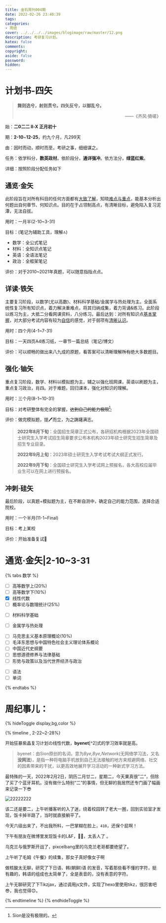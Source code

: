 ```yaml
---
title: 金石周刊004期
date: 2022-02-26 23:40:39
tags:
categories:
- 周结
cover: ../../../../images/blogimage/raw/master/12.png
description: 考研复习计划。
katex: false
comments:
copyright:
aside: false
password: 
hidden: 
---
```


# 计划书-四矢

>  **舞则选兮，射则贯兮。四矢反兮，以御乱兮。**
>
> <p align='right'>——《齐风·猗嗟》</p>

始：**二0二二 Ⅱ-Ⅹ 正月初十** 

期：**2-10**~**12-25**，约九个月，凡299天

由：因时而动，顺时而至，考研之事，细细谋之。

任务：依学科分，**数英政材**。依阶段分，**通详强冲**。依方法分，**绿蓝红紫**。

详细：按照阶段分配任务如下

## 通览·金矢

此阶段旨在对所有科目的任何方面都有<u>大致了解</u>，知晓<u>难点与重点</u>，能基本分析出何题出自何章节、何知识点。目的在于占领制高点，有清晰目标，避免陷入复习泥潭，无法自拔。

用时：一月半(2-10~3-31)

目标：(笔记为辅助工具，理解🔝)

* 数学：全公式笔记
* 材料：全知识点笔记
* 英语：全语法笔记
* 政治：全框架笔记

评价：对于2010~2021年真题，可以随意指指点点。

## 详读·铁矢

主要复习阶段，以数学(尤以高数)、材料科学基础/金属学与热处理为主。全面系统性复习所有知识点，着力解决重难点，将其归纳成集，着力背诵&练习。此阶段以练习为主，大抵二分看网课资料，八分练习。最后达到：对所有知识点<u>基本掌握</u>，对大部分考试内容有较为<u>自信</u>的感觉，对于弱项有<u>清晰认识</u>。

用时：四个月(4-1~7-31)

目标：一天四页A4练习纸，一章节一篇总结（笔记/博文）

评价：可以顺畅的做出来八九成的原题，看答案可以清晰理解~~所有~~绝大多数题目。

## 强化·铀矢

重点复习阶段，数学、材料以模拟题为主，辅之以强化班网课，英语以刷题为主，重点复习政治，肖四。对于难题，回归课本，强化对知识的理解。

用时：三个月(8-1~10-31)

目标：对考研整体有完全的掌握，~~达到自己的能力极限[^1],~~

评价：做完模拟题，提🖊而立，为之踌躇满志。

> **2022年8月下旬**：全国招生简章正式公布，各研招机构根据2023年全国硕士研究生入学考试招生简章要求公布本机构2023年硕士研究生招生简章及招生专业目录。
>
> **2022年9月上旬**：2023年硕士研究生入学考试考试大纲正式发行。
>
> **2022年9月下旬**：全国硕士研究生入学考试网上预报名，各大高校应届毕业生可以在网上进行预报名。

## 冲刺·硅矢

最后阶段，以真题+模拟题为主，在不断自测中，确定自己的能力范围，选择合适院校。

用时：一个半月(11-1~Final)

目标：考上某校

评价：开始准备复试🐶

# 通览·金矢|2-10~3-31

{% tabs 数学 %}
<!-- tab 数学 -->

- [ ] 高等数学上(20%)
- [ ] 高等数学下(10%)
- [x] 线性代数
- [ ] 概率论与数理统计(25%)

<!-- endtab -->

<!-- tab 专业课 -->

- [ ] 材料科学基础

- [ ] 金属学与热处理

<!-- endtab -->

<!-- tab 政治 -->

- [ ] 马克思主义基本原理概论(10%)
- [ ] 毛泽东思想与中国特色社会主义理论体系概论
- [ ] 中国近代史纲要
- [ ] 思想道德修养与法律基础
- [ ] 形势与政策以及当代世界经济与政治

<!-- endtab -->

<!-- tab 英语 -->

- [ ] 语法
- [ ] 单词

<!-- endtab -->
{% endtabs %}

# 周纪事儿：

{% hideToggle display,bg,color %}

{% timeline ,  2-22~2-28%}
<!-- timeline 周一 -->
开始狂暴紫晶复习计划の线性代数，**byenet**[^2]式的学习效率就是高。

> byenet：由Sion原创的名词，意为*Bye,Bye,Network*(无网络学习法，又名**没网法**)，是指一种将电脑手机放到自己无法接触的地方来规避网络、社交的因素带来的干扰，以更高效地展开学习活动的一种新式学习方法。

<!-- endtimeline -->
<!-- timeline 周二 -->
最特殊的一天，2022年2月2日，阴历二月廿二，星期二，今天果真很”二“，但除了买了个蓝牙耳机，没有做什么特别“二”的事情，但无聊的我居然还专门画了幅画来记录一下😎

![22222222](https://s2.loli.net/2022/02/28/21sXluYJ76HOrVd.jpg)

<!-- endtimeline -->

<!-- timeline 周三 -->
该二还是要二，上午听播客听的入了迷，绕着校园转了老大一圈，回到实验室才发现，饭卡掉半路了，当时就直接躺平了。
<!-- endtimeline -->

<!-- timeline 周四 -->
今天六级出来了，不出我所料，一巴掌糊在脸上，`410`，还保个屁啊！

下午有朋友在微博里发现饭卡的L&F，💩💩，太丢人了 。

乌克兰与俄罗斯开战了，pixcelbang里的乌克兰老哥都要绝望了。
<!-- endtimeline -->

<!-- timeline 周五 -->
上午听了毛姆《午餐》的续集，那女子真好像女子啊
<!-- endtimeline -->

<!-- timeline 周六 -->
做核酸太无聊，研究了下日语、韩(朝鲜)语 的发音，写着那些看不懂的字符，挺有趣的，韩语的组成也太简单了，全是表音的，没有表意的字符。
<!-- endtimeline -->

<!-- timeline 周日 -->
上午无聊研究了下Tikzjax，通过调用js文件，实现了hexo里使用tikz，很厉害吧😎，我也觉得😊。
<!-- endtimeline -->



{% endtimeline %}
{% endhideToggle %}

[^1]:Sion是没有极限的。
